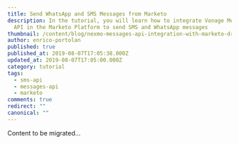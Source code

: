 ```yaml
---
title: Send WhatsApp and SMS Messages from Marketo
description: In the tutorial, you will learn how to integrate Vonage Messages
  API in the Marketo Platform to send SMS and WhatsApp messages
thumbnail: /content/blog/nexmo-messages-api-integration-with-marketo-dr/Nexmo-Messages-API_Marketo_1200x600.jpg
author: enrico-portolan
published: true
published_at: 2019-08-07T17:05:38.000Z
updated_at: 2019-08-07T17:05:00.000Z
category: tutorial
tags:
  - sms-api
  - messages-api
  - marketo
comments: true
redirect: ""
canonical: ""
---
```


Content to be migrated...
